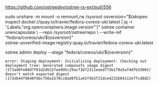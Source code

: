 https://github.com/ostreedev/ostree-rs-ext/pull/556

sudo unshare -m
mount -o remount,rw /sysroot
osversion="$(skopeo inspect docker://quay.io/travier/fedora-coreos-uki:latest | jq -r '.Labels."org.opencontainers.image.version"')"
ostree container unencapsulate \
  --repo /sysroot/ostree/repo \
  --write-ref "fedora/coreos/uki/${osversion}" \
  ostree-unverified-image:registry:quay.io/travier/fedora-coreos-uki:latest

ostree admin deploy --stage "fedora/coreos/uki/${osversion}"

```
error: Staging deployment: Initializing deployment: Checking out deployment tree: Generated composefs image digest (573ad0fe84d7f61d2d632fee995c29acf3d72311eeed775b1f9a5af4dfb33001) doesn't match expected digest (172eb44f9640fdbc756a1570cc0ad8fb1a41f4b3f21dce4232b04112e7fcd8d2)
```


